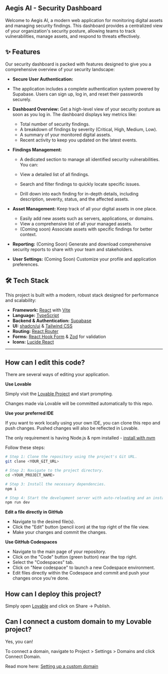 
## Aegis AI - Security Dashboard

Welcome to Aegis AI, a modern web application for monitoring digital assets and managing security findings. This dashboard provides a centralized view of your organization's security posture, allowing teams to track vulnerabilities, manage assets, and respond to threats effectively.

## ✨ Features

 Our security dashboard is packed with features designed to give you a comprehensive overview of your security landscape:

- **Secure User Authentication:**
 - The application includes a complete authentication system powered by Supabase. Users can sign up, log in, and reset their passwords securely.

- **Dashboard Overview:** Get a high-level view of your security posture as soon as you log in. The dashboard displays key metrics like:
  - Total number of security findings.
  - A breakdown of findings by severity (Critical, High, Medium, Low).
  - A summary of your monitored digital assets.
  - Recent activity to keep you updated on the latest events.

- **Findings Management:**
  - A dedicated section to manage all identified security vulnerabilities. You can:  
  
  - View a detailed list of all findings.
  - Search and filter findings to quickly locate specific issues.
  - Drill down into each finding for in-depth details, including description, severity, status, and the affected assets.

- **Asset Management:** Keep track of all your digital assets in one place.
  - Easily add new assets such as servers, applications, or domains.
  - View a comprehensive list of all your managed assets.
  - (Coming soon) Associate assets with specific findings for better context.

- **Reporting:** (Coming Soon) Generate and download comprehensive security reports to share with your team and stakeholders.

- **User Settings:** (Coming Soon) Customize your profile and application preferences.

## 🛠️ Tech Stack

This project is built with a modern, robust stack designed for performance and scalability:

- **Framework:** [React](https://react.dev/) with [Vite](https://vitejs.dev/)
- **Language:** [TypeScript](https://www.typescriptlang.org/)
- **Backend & Authentication:** [Supabase](https://supabase.com/)
- **UI:** [shadcn/ui](https://ui.shadcn.com/) & [Tailwind CSS](https://tailwindcss.com/)
- **Routing:** [React Router](https://reactrouter.com/)
- **Forms:** [React Hook Form](https://react-hook-form.com/) & [Zod](https://zod.dev/) for validation
- **Icons:** [Lucide React](https://lucide.dev/)

---

## How can I edit this code?

There are several ways of editing your application.

**Use Lovable**

Simply visit the [Lovable Project](https://lovable.dev/projects/3a26582c-1c31-44e9-a31d-bcf11c293d11) and start prompting.

Changes made via Lovable will be committed automatically to this repo.

**Use your preferred IDE**

If you want to work locally using your own IDE, you can clone this repo and push changes. Pushed changes will also be reflected in Lovable.

The only requirement is having Node.js & npm installed - [install with nvm](https://github.com/nvm-sh/nvm#installing-and-updating)

Follow these steps:

```sh
# Step 1: Clone the repository using the project's Git URL.
git clone <YOUR_GIT_URL>

# Step 2: Navigate to the project directory.
cd <YOUR_PROJECT_NAME>

# Step 3: Install the necessary dependencies.
npm i

# Step 4: Start the development server with auto-reloading and an instant preview.
npm run dev
```

**Edit a file directly in GitHub**

- Navigate to the desired file(s).
- Click the "Edit" button (pencil icon) at the top right of the file view.
- Make your changes and commit the changes.

**Use GitHub Codespaces**

- Navigate to the main page of your repository.
- Click on the "Code" button (green button) near the top right.
- Select the "Codespaces" tab.
- Click on "New codespace" to launch a new Codespace environment.
- Edit files directly within the Codespace and commit and push your changes once you're done.

## How can I deploy this project?

Simply open [Lovable](https://lovable.dev/projects/3a26582c-1c31-44e9-a31d-bcf11c293d11) and click on Share -> Publish.

## Can I connect a custom domain to my Lovable project?

Yes, you can!

To connect a domain, navigate to Project > Settings > Domains and click Connect Domain.

Read more here: [Setting up a custom domain](https://docs.lovable.dev/tips-tricks/custom-domain#step-by-step-guide)

